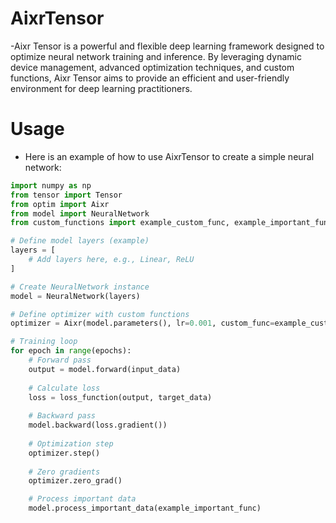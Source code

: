 # AixrTensor

 -Aixr Tensor is a powerful and flexible deep learning framework designed to optimize neural network training and inference. By leveraging dynamic device management, advanced optimization techniques, and custom functions, Aixr Tensor aims to provide an efficient and user-friendly environment for deep learning practitioners.

# Usage

 - Here is an example of how to use AixrTensor to create a simple neural network:

```python
import numpy as np
from tensor import Tensor
from optim import Aixr
from model import NeuralNetwork
from custom_functions import example_custom_func, example_important_func

# Define model layers (example)
layers = [
    # Add layers here, e.g., Linear, ReLU
]

# Create NeuralNetwork instance
model = NeuralNetwork(layers)

# Define optimizer with custom functions
optimizer = Aixr(model.parameters(), lr=0.001, custom_func=example_custom_func, important_func=example_important_func)

# Training loop
for epoch in range(epochs):
    # Forward pass
    output = model.forward(input_data)
    
    # Calculate loss
    loss = loss_function(output, target_data)
    
    # Backward pass
    model.backward(loss.gradient())
    
    # Optimization step
    optimizer.step()
    
    # Zero gradients
    optimizer.zero_grad()

    # Process important data
    model.process_important_data(example_important_func)


